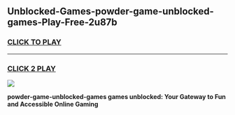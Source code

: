 
## Unblocked-Games-powder-game-unblocked-games-Play-Free-2u87b
<h3>
<a href="https://premium76.site?title=powder-game-unblocked-games&ref=10A">CLICK TO PLAY</a></h3>
<hr>

<h3>
<a href="https://premium76.site?title=powder-game-unblocked-games&ref=10A">CLICK 2 PLAY</a>
  
</h3>

<a href="https://premium76.site?title=powder-game-unblocked-games&ref=10A"><img src="https://clearcache.store/games.png"></a>


**powder-game-unblocked-games games unblocked: Your Gateway to Fun and Accessible Online Gaming**
